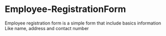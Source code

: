 # Employee-RegistrationForm
Employee registration form is a simple form that include basics information 
Like name, address and contact number

